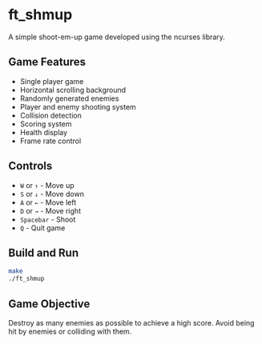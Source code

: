 # ft_shmup

A simple shoot-em-up game developed using the ncurses library.

## Game Features

- Single player game
- Horizontal scrolling background
- Randomly generated enemies
- Player and enemy shooting system
- Collision detection
- Scoring system
- Health display
- Frame rate control

## Controls

- `W` or `↑` - Move up
- `S` or `↓` - Move down
- `A` or `←` - Move left
- `D` or `→` - Move right
- `Spacebar` - Shoot
- `Q` - Quit game

## Build and Run

```bash
make
./ft_shmup
```

## Game Objective

Destroy as many enemies as possible to achieve a high score. Avoid being hit by enemies or colliding with them.